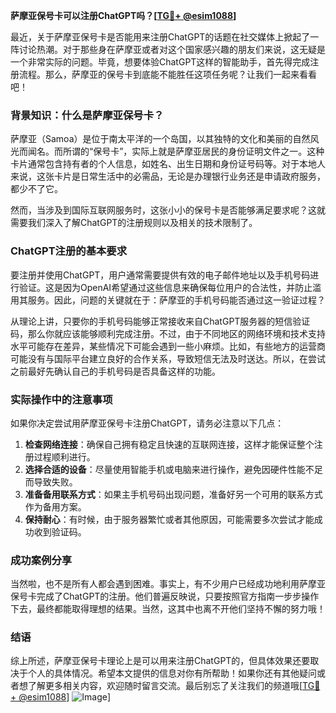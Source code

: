 **萨摩亚保号卡可以注册ChatGPT吗？[[TG💪+ @esim1088](https://t.me/s/esim1088)]**

最近，关于萨摩亚保号卡是否能用来注册ChatGPT的话题在社交媒体上掀起了一阵讨论热潮。对于那些身在萨摩亚或者对这个国家感兴趣的朋友们来说，这无疑是一个非常实际的问题。毕竟，想要体验ChatGPT这样的智能助手，首先得完成注册流程。那么，萨摩亚的保号卡到底能不能胜任这项任务呢？让我们一起来看看吧！

### 背景知识：什么是萨摩亚保号卡？

萨摩亚（Samoa）是位于南太平洋的一个岛国，以其独特的文化和美丽的自然风光而闻名。而所谓的“保号卡”，实际上就是萨摩亚居民的身份证明文件之一。这种卡片通常包含持有者的个人信息，如姓名、出生日期和身份证号码等。对于本地人来说，这张卡片是日常生活中的必需品，无论是办理银行业务还是申请政府服务，都少不了它。

然而，当涉及到国际互联网服务时，这张小小的保号卡是否能够满足要求呢？这就需要我们深入了解ChatGPT的注册规则以及相关的技术限制了。

### ChatGPT注册的基本要求

要注册并使用ChatGPT，用户通常需要提供有效的电子邮件地址以及手机号码进行验证。这是因为OpenAI希望通过这些信息来确保每位用户的合法性，并防止滥用其服务。因此，问题的关键就在于：萨摩亚的手机号码能否通过这一验证过程？

从理论上讲，只要你的手机号码能够正常接收来自ChatGPT服务器的短信验证码，那么你就应该能够顺利完成注册。不过，由于不同地区的网络环境和技术支持水平可能存在差异，某些情况下可能会遇到一些小麻烦。比如，有些地方的运营商可能没有与国际平台建立良好的合作关系，导致短信无法及时送达。所以，在尝试之前最好先确认自己的手机号码是否具备这样的功能。

### 实际操作中的注意事项

如果你决定尝试用萨摩亚保号卡注册ChatGPT，请务必注意以下几点：

1. **检查网络连接**：确保自己拥有稳定且快速的互联网连接，这样才能保证整个注册过程顺利进行。
2. **选择合适的设备**：尽量使用智能手机或电脑来进行操作，避免因硬件性能不足而导致失败。
3. **准备备用联系方式**：如果主手机号码出现问题，准备好另一个可用的联系方式作为备用方案。
4. **保持耐心**：有时候，由于服务器繁忙或者其他原因，可能需要多次尝试才能成功收到验证码。

### 成功案例分享

当然啦，也不是所有人都会遇到困难。事实上，有不少用户已经成功地利用萨摩亚保号卡完成了ChatGPT的注册。他们普遍反映说，只要按照官方指南一步步操作下去，最终都能取得理想的结果。当然，这其中也离不开他们坚持不懈的努力哦！

### 结语

综上所述，萨摩亚保号卡理论上是可以用来注册ChatGPT的，但具体效果还要取决于个人的具体情况。希望本文提供的信息对你有所帮助！如果你还有其他疑问或者想了解更多相关内容，欢迎随时留言交流。最后别忘了关注我们的频道哦[[TG💪+ @esim1088](https://t.me/s/esim1088)] ![Image](https://i.postimg.cc/4NQfJmqS/Snipaste-2025-05-13-00-14-12.png)]